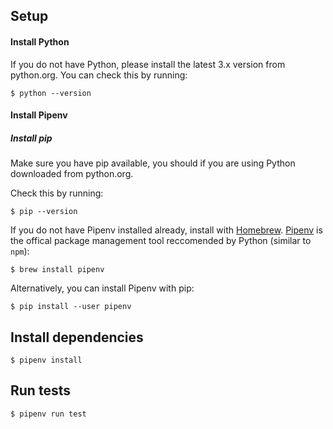 ## Setup

#### Install Python

If you do not have Python, please install the latest 3.x version from python.org. You can check this by running: 

```
$ python --version
```

#### Install Pipenv

##### Install pip 

Make sure you have pip available, you should if you are using Python downloaded from python.org.

Check this by running:

```
$ pip --version
```

If you do not have Pipenv installed already, install with [Homebrew](https://brew.sh/). [Pipenv](https://packaging.python.org/en/latest/tutorials/managing-dependencies/#managing-dependencies) is the offical package management tool reccomended by Python (similar to `npm`): 

```
$ brew install pipenv
```

Alternatively, you can install Pipenv with pip: 

```
$ pip install --user pipenv
```

## Install dependencies


```
$ pipenv install
```

## Run tests

```
$ pipenv run test
```